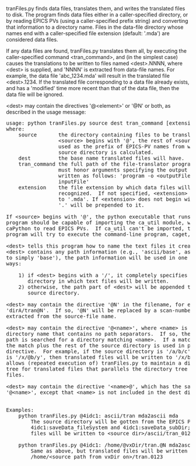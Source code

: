 <!DOCTYPE html PUBLIC "-//W3C//DTD XHTML 1.0 Strict//EN"
        "http://www.w3.org/TR/xhtml1/DTD/xhtml1-strict.dtd">
<html xml:lang="en" xmlns="http://www.w3.org/1999/xhtml">
<head>
  <title>utilsReleaseNotes</title>
  <meta content="text/html; charset=ISO-8859-1" http-equiv="Content-Type" />
</head>
<body>

<P>tranFiles.py finds data files, translates them, and writes the
translated files to disk.  The program finds data files either in a
caller-specified directory, or by reading EPICS PVs (using a
caller-specified prefix string) and converting that information to a
directory name.  Files in the data-file directory whose names end with
a caller-specified file extension (default: '.mda') are considered
data files.

<P>If any data files are found, tranFiles.py translates them all, by
executing the caller-specified command &lt;tran_command&gt;, and (in the
simplest case) causes the translations to be written to files named
&lt;dest&gt;.NNNN, where &lt;dest&gt; is supplied, and 'NNNN' is extracted from
data-file names.  For example, the data file 'abc_1234.mda' will result
in the translated file &lt;dest&gt;.1234.  If the translated file
corresponding to a data file already exists, and has a 'modified' time
more recent than that of the data file, then the data file will be
ignored.

<P>&lt;dest&gt; may contain the directives '@&lt;element&gt;' or '@N' or both, as
described in the usage message:

<pre>
usage: python tranFiles.py source dest tran_command [extension]
where:
    source       the directory containing files to be translated.  If
                 &lt;source&gt; begins with '@', the rest of &lt;source&gt; is
                 used as the prefix of EPICS-PV names from which the
                 source directory is calculated.
    dest         the base name translated files will have.
    tran_command the full path of the file-translator program, which
                 must honor arguments specifying the output file to be
                 written as follows: 'program -o &lt;outputFile&gt;
                 inputFile'
    extension    the file extension by which data files will be
                 recognized.  If not specified, &lt;extension&gt; defaults
                 to '.mda'. If &lt;extension&gt; does not begin with '.',
                 '.' will be prepended to it.

If &lt;source&gt; begins with '@', the python executable that runs this
program should be capable of importing the ca_util module, which uses
caPython to read EPICS PVs.  If ca_util can't be imported, this
program will try to execute the command-line program, caget, instead.

&lt;dest&gt; tells this program how to name the text files it creates. If
&lt;dest&gt; contains any path information (e.g., 'ascii/base', as opposed
to simply 'base'), the path information will be used in one of two
ways:

    1) if &lt;dest&gt; begins with a '/', it completely specifies the
       directory in which text files will be written.
    2) otherwise, the path part of &lt;dest&gt; will be appended to the
       source directory.

&lt;dest&gt; may contain the directive '@N' in the filename, for example, as
'dirA/tran@N'.  If so, '@N' will be replaced by a scan-number string
extracted from the source-file name.

&lt;dest&gt; may contain the directive '@&lt;name&gt;', where &lt;name&gt; is a valid
directory name that contains no path separators.  If so, the source
path is searched for a directory matching &lt;name&gt;.  If a match is found,
the match plus the rest of the source directory is used in place of the
directive.  For example, if the source directory is '/a/b/c', and &lt;dest&gt;
is '/x/@b/y', then translated files will be written to '/x/b/c/y'. This
allows (repeated execution of) tranFiles.py to maintain a directory
tree for translated files that parallels the directory tree for data
files.

&lt;dest&gt; may contain the directive '&lt;name&gt;@', which has the same effect as
'@&lt;name&gt;', except that &lt;name&gt; is not included in the dest directory.


Examples:
    python tranFiles.py @4idc1: ascii/tran mda2ascii mda
        The source directory will be gotten from the EPICS PVs
        4idc1:saveData_fileSystem and 4idc1:saveData_subDir; translated
        files will be written to &lt;source dir&gt;/ascii/tran_0123.txt.

    python tranFiles.py @4idc1: /home/@vxDir/tran.@N mda2ascii mda
        Same as above, but translated files will be written to
        /home/&lt;source path from vxDir on&gt;/tran.0123

</pre>

</body>
</html>
